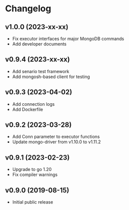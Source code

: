 # Changelog

## v1.0.0 (2023-xx-xx)
- Fix executor interfaces for major MongoDB commands
- Add developer documents

## v0.9.4 (2023-xx-xx)
- Add senario test framework
- Add mongosh-based client for testing

## v0.9.3 (2023-04-02)
- Add connection logs
- Add Dockerfile

## v0.9.2 (2023-03-28)
- Add Conn parameter to executor functions
- Update mongo-driver from v1.10.0 to v1.11.2

## v0.9.1 (2023-02-23)
- Upgrade to go 1.20
- Fix compiler warnings

## v0.9.0 (2019-08-15)
- Initial public release  
